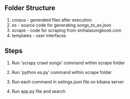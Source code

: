 ## Folder Structure
1. corpus - generated files after execution
2. es - source code for generating songs_to_es.json
3. scrape - code for scraping from sinhalasongbook.com
4. templates - user interfaces

## Steps
1. Run 'scrapy crawl songs' command within scrape folder
    
2. Run 'python es.py' command within scrape folder
    
3. Run each command in setings.json file on kibana server

4. Run app.py file and search